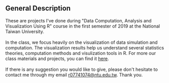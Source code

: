 ## General Description
These are projects I've done during "Data Computation, Analysis and Visualization Using R" course in the first semester of 2019 at the National Taiwan University. <br/>
 <br/>
In the class, we focus heavily on the visualization of data simulation and computation. The visualization results help us understand several statistics theories, computation methods and visulization tools in R. For more our class materials and projects, you can find it [here](http://www.rslabntu.net/courses/data_computation_analysis_and_visualization_using_r).<br/>
<br/>
If there is any suggestion you would like to give, please don't hesitate to contact me through my email r07741074@ntu.edu.tw. Thank you.
